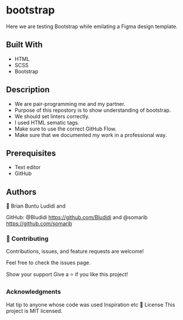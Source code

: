 # bootstrap
Here we are testing Bootstrap while emilating a Figma design template. 



## Built With
- HTML 
- SCSS 
- Bootstrap 

## Description 
- We are pair-programming me and my partner. 
- Purpose of this repostory is to show understanding of bootstrap. 
- We should set linters correctly.
- I used HTML sematic tags.
- Make sure to use the correct GitHub Flow.
- Make sure that we documented my work in a professional way.


## Prerequisites
- Text editor 
- GitHub 

## Authors
👤 Brian Buntu Ludidi and 

GitHub: @Bludidi https://github.com/Bludidi and @somarib https://github.com/somarib


### 🤝 Contributing
Contributions, issues, and feature requests are welcome!

Feel free to check the issues page.

Show your support
Give a ⭐️ if you like this project!

### Acknowledgments
Hat tip to anyone whose code was used
Inspiration
etc
📝 License
This project is MIT licensed.
